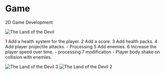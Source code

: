 # Game
2D Game Development 

![The Land of the Devil](https://user-images.githubusercontent.com/51510191/160290214-040f7b87-9781-47ce-8cdf-265a67cc7784.png)

1 Add a health system for the player.
2 Add a score.
3 Add health packs.
4 Add player projectile attacks. - Processing
5 Add enemies.
6 Increase the player speed over time. - processing
7 modification - Player body shake on collision with enemies.


![The Land of the Devil 3](https://user-images.githubusercontent.com/51510191/160290373-db941e9b-8dff-4d7e-a8f9-125f3079e538.png)
![The Land of the Devil 2](https://user-images.githubusercontent.com/51510191/160290378-89c2acf6-5918-464c-97e9-09cf24cae894.png)
